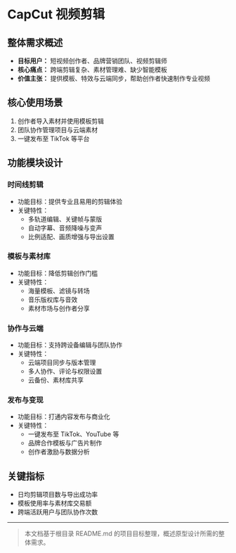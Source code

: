# CapCut 视频剪辑

## 整体需求概述

- **目标用户：** 短视频创作者、品牌营销团队、视频剪辑师
- **核心痛点：** 跨端剪辑复杂、素材管理难、缺少智能模板
- **价值主张：** 提供模板、特效与云端同步，帮助创作者快速制作专业视频

## 核心使用场景

1. 创作者导入素材并使用模板剪辑
2. 团队协作管理项目与云端素材
3. 一键发布至 TikTok 等平台

## 功能模块设计

### 时间线剪辑

- 功能目标：提供专业且易用的剪辑体验
- 关键特性：
  - 多轨道编辑、关键帧与蒙版
  - 自动字幕、音频降噪与变声
  - 比例适配、画质增强与导出设置

### 模板与素材库

- 功能目标：降低剪辑创作门槛
- 关键特性：
  - 海量模板、滤镜与转场
  - 音乐版权库与音效
  - 素材市场与创作者分享

### 协作与云端

- 功能目标：支持跨设备编辑与团队协作
- 关键特性：
  - 云端项目同步与版本管理
  - 多人协作、评论与权限设置
  - 云备份、素材库共享

### 发布与变现

- 功能目标：打通内容发布与商业化
- 关键特性：
  - 一键发布至 TikTok、YouTube 等
  - 品牌合作模板与广告片制作
  - 创作者激励与数据分析

## 关键指标

- 日均剪辑项目数与导出成功率
- 模板使用率与素材库交易额
- 跨端活跃用户与团队协作次数

---

> 本文档基于根目录 README.md 的项目目标整理，概述原型设计所需的整体需求。
